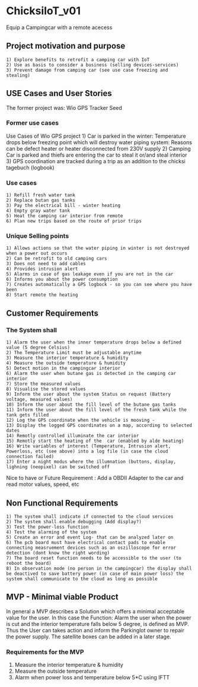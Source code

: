 # ChicksiIoT_v01
Equip a Campingcar with a remote acecess

## Project motivation and purpose 
	1) Explore benefits to retrofit a camping car with IoT
	2) Use as basis to consider a business (selling devices-services)
	3) Prevent damage from camping car (see use case freezing and stealing)

## USE Cases and User Stories
The former project was: Wio GPS Tracker Seed 
### Former use cases
Use Cases of Wio GPS project
	1) Car is parked in the winter: Temperature drops below freezing point which will destroy water piping system: Reasons can be defect heater or heater disconnected from 230V supply
	2) Camping Car is parked and thiefs are entering the car to steal it or/and steal interior
	3) GPS coordination are tracked during a trip as an addition to the chicksi tagebuch (logbook)

### Use cases
	1) Refill fresh water tank 
	2) Replace butan gas tanks
	3) Pay the electrical bill - winter heating 
	4) Empty gray water tank
	5) Heat the camping car interior from remote
	6) Plan new trips based on the route of prior trips
	
### Unique Selling points
	1) Allows actions so that the water piping in winter is not destroyed  when a power out occurs
	2) Can be retrofit to old camping cars 
	3) Does not need to add cables
	4) Provides intrusion alert
	5) Alarms in case of gas leakage even if you are not in the car
	6) Informs you about the power consumption 
	7) Creates automatically a GPS logbock - so you can see where you have been
	8) Start remote the heating
	

## Customer Requirements
### The System shall
	1) Alarm the user when the inner temperature drops below a defined value (5 degree Celsius)
	2) The Temperature Limit must be adjustable anytime
	3) Measure the interior temperature & humidity
	4) Measure the outside temperature & humidity
	5) Detect motion in the campingcar interior 
	6) Alarm the user when butane gas is detected in the camping car interior
	7) Store the measured values
	8) Visualise the stored values
	9) Inform the user about the system Status on request (Battery voltage, measured values)
	10) Inform the user about the fill level of the butane gas tanks
	11) Inform the user about the fill level of the fresh tank while the tank gets filled
	12) Log the GPS coordinate when the vehicle is mooving - 
	13) Display the logged GPS coordinates on a map, according to selected dates
	14) Remotly controlled illuminate the car interior
	15) Remotly start the heating of the  car (enabled by alde heating)
	16) Write variables of interest (Temperature, Intrusion alert, Powerloss, etc (see above) into a log file (in case the cloud connection failed)
	17) Enter a night modus where the illumnation (buttons, display, lighning (neopixel) can be switched off
	
	

Nice to have or Future Requirement : Add a OBDII Adapter to the car and read motor values, speed, etc

## Non Functional Requirements
	1) The system shall indicate if connected to the cloud services
	2) The system shall enable debugging (Add display?)
	3) Test the power-loss function
	4) Test the alarming of the system
	5) Create an error and event Log- that can be analyzed later on
	6) The pcb board must have electrical contact pads to enable connecting measruement devices such as an oszilloscope for error detection (dont know the right wording)
	7) The board reset function needs to be accessible to the user (to reboot the board)
	8) In observation mode (no person in the campingcar) the display shall be deactived to save battery power (in case of main power loss) the system shall communicate to the cloud as long as possible 
	
	
	



## MVP - Minimal viable Product
In general a MVP describes a Solution which offers a minimal acceptable value for the user. In this case the Function: Alarm the user when the power is cut and the interior temperature falls below 5 degree, is defined as MVP. Thus the User can takes action and inform the Parkinglot owner to repair the power supply.
The satellite boxes can be added in a later stage.

### Requirements for the MVP
1) Measure the interior temperature & humidity
2) Measure the outside temperature
3) Alarm when power loss and temperature below 5*C using IFTT
